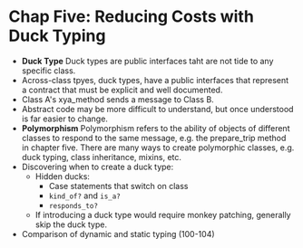 # Chap Five: Reducing Costs with Duck Typing

* **Duck Type** Duck types are public interfaces taht are not tide to any specific class.
* Across-class tpyes, duck types, have a public interfaces that represent a contract that must be explicit and well documented. 
* Class A's xya_method sends a message to Class B.
* Abstract code may be more difficult to understand, but once understood is far easier to change.
* **Polymorphism** Polymorphism refers to the ability of objects of different classes to respond to the same message, e.g. the prepare_trip method in chapter five. There are many ways to create polymorphic classes, e.g. duck typing, class inheritance, mixins, etc.
* Discovering when to create a duck type:
    * Hidden ducks:
        * Case statements that switch on class
        * `kind_of?` and `is_a?`
        * `responds_to?`
    * If introducing a duck type would require monkey patching, generally skip the duck type.
* Comparison of dynamic and static typing (100-104)
